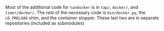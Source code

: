 Most of the additional code for `tandocker` is in `tap/`, `docker/`, and `timer/docker/`.
The rest of the necessary code is `bin/docker.py`, the `LD_PRELOAD` shim, and the container stopper.
These last two are in separate repositories (included as submodules)

